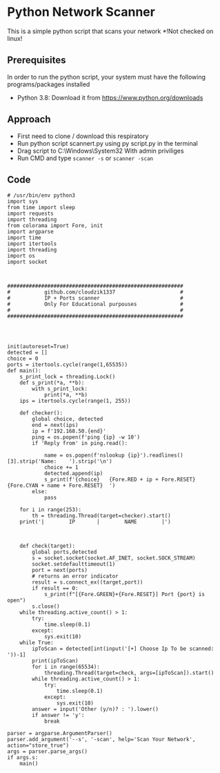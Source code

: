# Python Network Scanner

This is a simple python script that scans your network
*!Not checked on linux!
## Prerequisites

In order to run the python script, your system must have the following programs/packages installed
* Python 3.8: Download it from https://www.python.org/downloads

## Approach
* First need to clone / download this respiratory
* Run python script scannert.py using py script.py in the terminal
* Drag script to C:\Windows\System32 With admin priviliges
* Run CMD and type `scanner -s` or `scanner -scan`

## Code
```
# /usr/bin/env python3
import sys
from time import sleep
import requests
import threading
from colorama import Fore, init
import argparse
import time
import itertools
import threading
import os
import socket



#########################################################
#           github.com/cloudzik1337                     #
#           IP + Ports scanner                          #
#           Only For Educational purpouses              #
#                                                       #
#########################################################




init(autoreset=True)
detected = []
choice = 0
ports = itertools.cycle(range(1,65535))
def main():
    s_print_lock = threading.Lock()
    def s_print(*a, **b):
        with s_print_lock:
            print(*a, **b)
    ips = itertools.cycle(range(1, 255))
    
    def checker():
        global choice, detected
        end = next(ips)
        ip = f'192.168.50.{end}'
        ping = os.popen(f'ping {ip} -w 10')
        if 'Reply from' in ping.read():
            
            name = os.popen(f'nslookup {ip}').readlines()[3].strip('Name:    ').strip('\n')
            choice += 1
            detected.append(ip)
            s_print(f'{choice}   {Fore.RED + ip + Fore.RESET}     {Fore.CYAN + name + Fore.RESET}  ')
        else:
            pass
        
    for i in range(253):
        th = threading.Thread(target=checker).start()
    print('|        IP       |        NAME        |')


    
    def check(target):
        global ports,detected
        s = socket.socket(socket.AF_INET, socket.SOCK_STREAM)
        socket.setdefaulttimeout(1)
        port = next(ports)
        # returns an error indicator
        result = s.connect_ex((target,port))
        if result == 0:
            s_print(f"[{Fore.GREEN}+{Fore.RESET}] Port {port} is open")
        s.close()
    while threading.active_count() > 1:
        try:
            time.sleep(0.1)
        except:
            sys.exit(10)
    while True:
        ipToScan = detected[int(input('[+] Choose Ip To be scanned: '))-1]
        print(ipToScan)
        for i in range(65534):
            threading.Thread(target=check, args=[ipToScan]).start()
        while threading.active_count() > 1:
            try:
                time.sleep(0.1)
            except:
                sys.exit(10)
        answer = input('Other (y/n)? : ').lower()
        if answer != 'y':
            break

parser = argparse.ArgumentParser()
parser.add_argument('--s', '-scan', help='Scan Your Network', action="store_true")
args = parser.parse_args()
if args.s:
    main()
```
